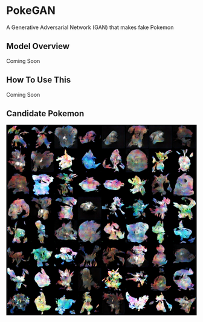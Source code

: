 # PokeGAN
A Generative Adversarial Network (GAN) that makes fake Pokemon

## Model Overview
Coming Soon

## How To Use This
Coming Soon

## Candidate Pokemon
![Image](output/result-image-0050.png)
